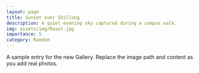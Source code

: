 ```yaml
---
layout: page
title: Sunset over Shillong
description: A quiet evening sky captured during a campus walk.
img: assets/img/Rasel.jpg
importance: 5
category: Random
---
```


A sample entry for the new Gallery. Replace the image path and content as you add real photos.
